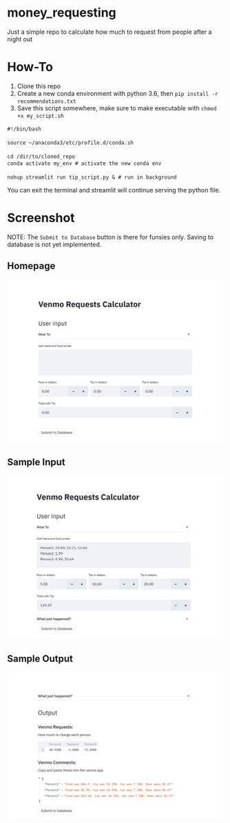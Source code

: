 # money_requesting
Just a simple repo to calculate how much to request from people after a night out

# How-To

1. Clone this repo
2. Create a new conda environment with python 3.6, then `pip install -r recommendations.txt`
3. Save this script somewhere, make sure to make executable with `chmod +x my_script.sh`
```
#!/bin/bash

source ~/anaconda3/etc/profile.d/conda.sh

cd /dir/to/cloned_repo
conda activate my_env # activate the new conda env

nohup streamlit run tip_script.py & # run in background
```

You can exit the terminal and streamlit will continue serving the python file. 

# Screenshot

NOTE: The `Submit to Database` button is there for funsies only. Saving to database is not yet implemented.

## Homepage
![](images/initial_page.png?raw=true)

## Sample Input
![](images/sample_input.png?raw=true)

## Sample Output
![](images/sample_output.png?raw=true)
